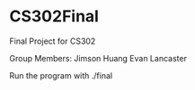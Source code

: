 # CS302Final
Final Project for CS302

Group Members:
Jimson Huang
Evan Lancaster

Run the program with ./final